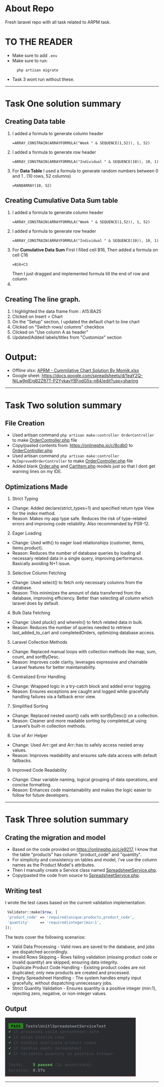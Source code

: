 # About Repo
Fresh laravel repo with all task related to ARPM task.

# TO THE READER
- Make sure to add `.env`
- Make sure to run:
  ```
    php artisan migrate
  ```
- Task 3 wont run without these.
---

# Task One solution summary

## Creating Data table
1. I added a formula to generate column header
    ```
    =ARRAY_CONSTRAIN(ARRAYFORMULA("Week " & SEQUENCE(1,52)), 1, 52)
    ```
2. I added a formula to generate row header
    ```
    =ARRAY_CONSTRAIN(ARRAYFORMULA("Individual " & SEQUENCE(10)), 10, 1)
    ```
3. For **Data Table** I used a formula to generate random numbers between 0 and 1 . (10 rows, 52 columns)
   ```
   =RANDARRAY(10, 52)
   ```

## Creating Cumulative Data Sum table
1. I added a formula to generate column header
    ```
    =ARRAY_CONSTRAIN(ARRAYFORMULA("Week " & SEQUENCE(1,52)), 1, 52)
    ```
2. I added a formula to generate row header
    ```
    =ARRAY_CONSTRAIN(ARRAYFORMULA("Individual " & SEQUENCE(10)), 10, 1)
    ```
3. For **Cumulative Data Sum** First I filled cell B16,
    Then added a formula on cell C16
   ```
   =B16+C3
   ```
   Then I just dragged and implemented formula till the end of row and column
4. 

## Creating The line graph.
1. I highlighted the data frame from : A15:BA25
2. Clicked on Insert > Chart 
3. On the "Setup" section, I updated the default chart to line chart
4. Clicked on "Switch rows/ columns" checkbox
5. Clicked on "Use column A as header"
6. Updated/Added labels/titles from "Customize" section

# Output:
- Offline xlsx: [APRM - Cummilative Chart Solution By Momik.xlsx](public/APRM%20-%20Cummilative%20Chart%20Solution%20By%20Momik.xlsx)
- Google sheet: https://docs.google.com/spreadsheets/d/1eaY2Q-NjLw9pIEigB2Zft7T-P2YykavYBFodG5s-n84/edit?usp=sharing

---

# Task Two solution summary

## File Creation
- Used artisan command `php artisan make:controller OrderController` to make [OrderController.php](app/Http/Controllers/OrderController.php) file
- Copy/pasted contents from: https://onlinephp.io/c/8cdb0 to [OrderController.php](app/Http/Controllers/OrderController.php)
- Used artisan command `php artisan make:controller MyImprovedOrderController` to make [OrderController.php](app/Http/Controllers/MyImprovedOrderController.php) file
- Added blank [Order.php](app/Models/Order.php) and [CartItem.php](app/Models/CartItem.php) models just so that I dont get warning lines on my IDE.

## Optimizations Made
1. Strict Typing
  - Change: Added declare(strict_types=1) and specified return type View for the index method.
  - Reason: Makes my app type safe. Reduces the risk of type-related errors and improving code reliability. Also recommended by PSR-12.

2. Eager Loading
  - Change: Used with() to eager load relationships (customer, items, items.product).
  - Reason: Reduces the number of database queries by loading all necessary related data in a single query, improving performance. Basically avoiding N+1 issue.

3. Selective Column Fetching
  - Change: Used select() to fetch only necessary columns from the database.
  - Reason: This minimizes the amount of data transferred from the database, improving efficiency. Better than selecting all column which laravel does by default. 

4. Bulk Data Fetching
  - Change: Used pluck() and whereIn() to fetch related data in bulk.
  - Reason: Reduces the number of queries needed to retrieve last_added_to_cart and completedOrders, optimizing database access.

5. Laravel Collection Methods
  - Change: Replaced manual loops with collection methods like map, sum, count, and sortByDesc.
  - Reason: Improves code clarity, leverages expressive and chainable Laravel features for better maintainability.

6. Centralized Error Handling
  - Change: Wrapped logic in a try-catch block and added error logging.
  - Reason: Ensures exceptions are caught and logged while gracefully handling failures via a fallback error view.

7. Simplified Sorting
  - Change: Replaced nested usort() calls with sortByDesc() on a collection.
  - Reason: Cleaner and more readable sorting by completed_at using Laravel’s built-in collection methods.

8. Use of Arr Helper
  - Change: Used Arr::get and Arr::has to safely access nested array values.
  - Reason: Improves readability and ensures safe data access with default fallbacks.

9. Improved Code Readability
  - Change: Clear variable naming, logical grouping of data operations, and concise formatting.
  - Reason: Enhances code maintainability and makes the logic easier to follow for future developers.

---

# Task Three solution summary

## Crating the migration and model
- Based on the code provided on https://onlinephp.io/c/e9217, I know that the table "products" has column "product_code" and "quantity".
- For simplicity and consistency on tables and model, i've use the column names as the Product Model's attributes.
- Then I manually create a Service class named [SpreadsheetService.php](app/Services/SpreadsheetService.php).
- Copy/pasted the code from source to [SpreadsheetService.php](app/Services/SpreadsheetService.php).

## Writing test
I wrote the test cases based on the current validation implementation:

```php
 Validator::make($row, [
 'product_code' => 'required|unique:products,product_code',
 'quantity'     => 'required|integer|min:1',
]);
```

The tests cover the following scenarios:
- Valid Data Processing - Valid rows are saved to the database, and jobs are dispatched accordingly.
- Invalid Rows Skipping - Rows failing validation (missing product code or invalid quantity) are skipped, ensuring data integrity.
- Duplicate Product Code Handling - Existing product codes are not duplicated; only new products are created and processed.
- Empty Spreadsheet Handling - The system handles empty input gracefully, without dispatching unnecessary jobs.
- Strict Quantity Validation - Ensures quantity is a positive integer (min:1), rejecting zero, negative, or non-integer values.

## Output

![img.png](img.png)

---